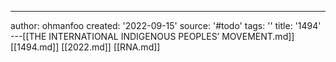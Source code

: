 ---
author: ohmanfoo
created: '2022-09-15'
source: '#todo'
tags: ''
title: '1494'
---[[THE INTERNATIONAL INDIGENOUS PEOPLES’ MOVEMENT.md]]
[[1494.md]]
[[2022.md]]
[[RNA.md]]
